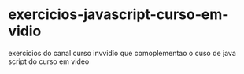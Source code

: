 # exercicios-javascript-curso-em-vidio
exercicios do canal curso invvidio que comoplementao o cuso de java script do curso em video
